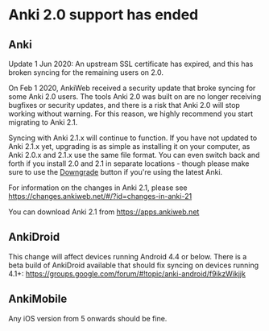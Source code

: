 # Anki 2.0 support has ended

<h2>Anki</h2>

Update 1 Jun 2020: An upstream SSL certificate has expired, and this has broken syncing for the remaining users on 2.0. 

On Feb 1 2020, AnkiWeb received a security update that broke syncing for some Anki 2.0 users. The tools Anki 2.0 was built on are no longer receiving bugfixes or security updates, and there is a risk that Anki 2.0 will stop working without warning. For this reason, we highly recommend you start migrating to Anki 2.1.

Syncing with Anki 2.1.x will continue to function. If you have not updated to Anki 2.1.x yet, upgrading is as simple as installing it on your computer, as Anki 2.0.x and 2.1.x use the same file format. You can even switch back and forth if you install 2.0 and 2.1 in separate locations - though please make sure to use the [Downgrade](https://changes.ankiweb.net/#/) button if you're using the latest Anki.

For information on the changes in Anki 2.1, please see <https://changes.ankiweb.net/#/?id=changes-in-anki-21>

You can download Anki 2.1 from <https://apps.ankiweb.net>

<h2>AnkiDroid</h2>

This change will affect devices running Android 4.4 or below. There is a beta build of AnkiDroid available that should fix syncing on devices running 4.1+: <https://groups.google.com/forum/#!topic/anki-android/f9ikzWikjjk>

<h2>AnkiMobile</h2>

Any iOS version from 5 onwards should be fine.